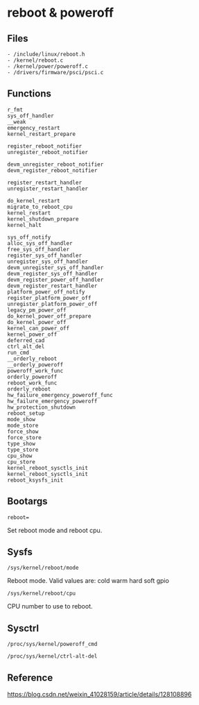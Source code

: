 # reboot & poweroff


## Files

```
- /include/linux/reboot.h
- /kernel/reboot.c
- /kernel/power/poweroff.c
- /drivers/firmware/psci/psci.c
```

## Functions

```
r_fmt
sys_off_handler
__weak
emergency_restart
kernel_restart_prepare

register_reboot_notifier
unregister_reboot_notifier

devm_unregister_reboot_notifier
devm_register_reboot_notifier

register_restart_handler
unregister_restart_handler

do_kernel_restart
migrate_to_reboot_cpu
kernel_restart
kernel_shutdown_prepare
kernel_halt

sys_off_notify
alloc_sys_off_handler
free_sys_off_handler
register_sys_off_handler
unregister_sys_off_handler
devm_unregister_sys_off_handler
devm_register_sys_off_handler
devm_register_power_off_handler
devm_register_restart_handler
platform_power_off_notify
register_platform_power_off
unregister_platform_power_off
legacy_pm_power_off
do_kernel_power_off_prepare
do_kernel_power_off
kernel_can_power_off
kernel_power_off
deferred_cad
ctrl_alt_del
run_cmd
__orderly_reboot
__orderly_poweroff
poweroff_work_func
orderly_poweroff
reboot_work_func
orderly_reboot
hw_failure_emergency_poweroff_func
hw_failure_emergency_poweroff
hw_protection_shutdown
reboot_setup
mode_show
mode_store
force_show
force_store
type_show
type_store
cpu_show
cpu_store
kernel_reboot_sysctls_init
kernel_reboot_sysctls_init
reboot_ksysfs_init
```

## Bootargs

`reboot=`

Set reboot mode and reboot cpu.

## Sysfs

`/sys/kernel/reboot/mode`

Reboot mode. Valid values are: cold warm hard soft gpio

`/sys/kernel/reboot/cpu`

CPU number to use to reboot.

## Sysctrl

`/proc/sys/kernel/poweroff_cmd`

`/proc/sys/kernel/ctrl-alt-del`

## Reference

<https://blog.csdn.net/weixin_41028159/article/details/128108896>